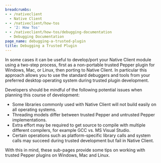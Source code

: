 ```yaml
---
breadcrumbs:
- - /nativeclient
  - Native Client
- - /nativeclient/how-tos
  - '2: How Tos'
- - /nativeclient/how-tos/debugging-documentation
  - Debugging Documentation
page_name: debugging-a-trusted-plugin
title: Debugging a Trusted Plugin
---
```


In some cases it can be useful to develop/port your Native Client module using a
two-step process, first as a non-portable trusted Pepper plugin for Windows,
Mac, or Linux, then porting to Native Client. In particular this approach allows
you to use the standard debuggers and tools from your preferred desktop
operating system during trusted plugin development.

Developers should be mindful of the following potential issues when planning
this course of development:

*   Some libraries commonly used with Native Client will not build
            easily on all operating systems.
*   Threading models differ between trusted Pepper and untrusted Pepper
            implementations.
*   Extra effort may be required to get source to compile with multiple
            different compilers, for example GCC vs. MS Visual Studio.
*   Certain operations such as platform-specific library calls and
            system calls may succeed during trusted development but fail in
            Native Client.

With this in mind, these sub-pages provide some tips on working with trusted
Pepper plugins on Windows, Mac and Linux.